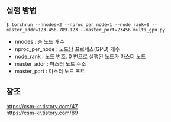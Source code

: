 
## 실행 방법
```
$ torchrun --nnodes=2 --nproc_per_node=1 --node_rank=0 --master_addr=123.456.789.123 --master_port=23456 multi_gpu.py
```

* nnodes : 총 노드 개수  
* nproc_per_node : 노드당 프로세스(GPU) 개수  
* node_rank : 노드 번호. 0 번으로 실행된 노드가 마스터 노드  
* master_addr : 마스터 노드 주소  
* master_port : 마스터 노드 포트  

## 참조  
https://csm-kr.tistory.com/47  
https://csm-kr.tistory.com/89